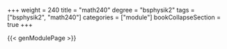 +++
weight = 240
title = "math240"
degree = "bsphysik2"
tags = ["bsphysik2", "math240"]
categories = ["module"]
bookCollapseSection = true
+++

{{< genModulePage >}}
